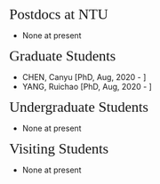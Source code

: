 
<p><span style="font-family:georgia,serif;"><span style="font-size:26px;">Postdocs at NTU</span></span></p>

- None at present
&emsp;

<p><span style="font-family:georgia,serif;"><span style="font-size:26px;">Graduate Students</span></span></p>

- CHEN, Canyu [PhD, Aug, 2020 - ]
- YANG, Ruichao [PhD, Aug, 2020 - ]
&emsp;

<p><span style="font-family:georgia,serif; font-size:26px;">Undergraduate Students</span></p>

- None at present 
&emsp;

<p><span style="font-family: georgia, serif; font-size: 26px;">Visiting Students</span></p>

- None at present 
&emsp;
